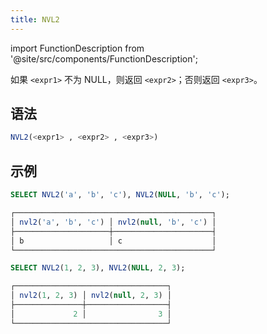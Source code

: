 ```yaml
---
title: NVL2
---
```

import FunctionDescription from '@site/src/components/FunctionDescription';

<FunctionDescription description="引入或更新：v1.2.312"/>

如果 `<expr1>` 不为 NULL，则返回 `<expr2>`；否则返回 `<expr3>`。

## 语法

```sql
NVL2(<expr1> , <expr2> , <expr3>)
```

## 示例

```sql
SELECT NVL2('a', 'b', 'c'), NVL2(NULL, 'b', 'c');

┌────────────────────────────────────────────┐
│ nvl2('a', 'b', 'c') │ nvl2(null, 'b', 'c') │
├─────────────────────┼──────────────────────┤
│ b                   │ c                    │
└────────────────────────────────────────────┘

SELECT NVL2(1, 2, 3), NVL2(NULL, 2, 3);

┌──────────────────────────────────┐
│ nvl2(1, 2, 3) │ nvl2(null, 2, 3) │
├───────────────┼──────────────────┤
│             2 │                3 │
└──────────────────────────────────┘
```